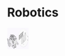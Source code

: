 # Robotics

<img src="https://github.com/rtiwariops/berbils/blob/master/images/LEDfaceImg.jpg" width="50" height="50">
